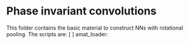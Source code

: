 # Phase invariant convolutions
This folder contains the basic material to construct NNs with rotational pooling. The scripts are:
[ ] amat_loader: 
